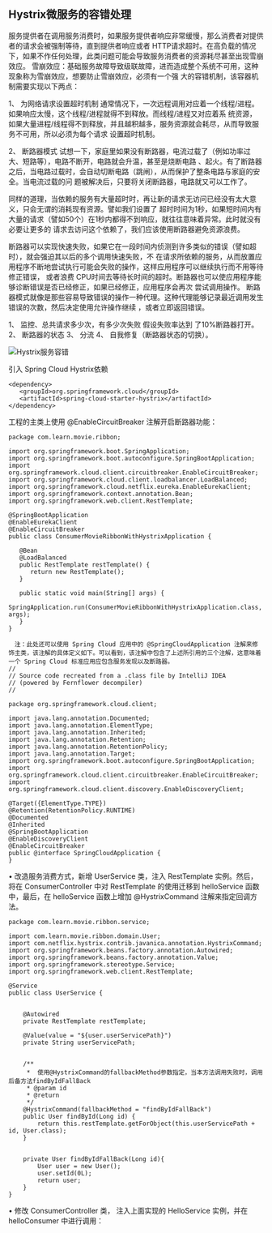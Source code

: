 **Hystrix微服务的容错处理**
-------------------------
   
服务提供者在调用服务消费时，如果服务提供者响应非常缓慢，那么消费者对提供者的请求会被强制等待，直到提供者响应或者
HTTP请求超时。在高负载的情况下，如果不作任何处理，此类问题可能会导致服务消费者的资源耗尽甚至出现雪崩效应。
雪崩效应：基础服务故障导致级联故障，进而造成整个系统不可用，这种现象称为雪崩效应，想要防止雪崩效应，必须有一个强
大的容错机制，该容器机制需要实现以下两点：

1、	为网络请求设置超时机制
    通常情况下，一次远程调用对应着一个线程/进程。如果响应太慢，这个线程/进程就得不到释放。而线程/进程又对应着系
    统资源，如果大量进程/线程得不到释放，并且越积越多，服务资源就会耗尽，从而导致服务不可用，所以必须为每个请求
    设置超时机制。
    
2、	断路器模式
    试想一下，家庭里如果没有断路器，电流过载了（例如功率过大、短路等），电路不断开，电路就会升温，甚至是烧断电路
    、起火。有了断路器之后，当电路过载时，会自动切断电路（跳闸），从而保护了整条电路与家庭的安全。当电流过载的问
    题被解决后，只要将关闭断路器，电路就又可以工作了。

同样的道理，当依赖的服务有大量超时时，再让新的请求无访问已经没有太大意义，只会无谓的消耗现有资源。譬如我们设置了
超时时间为1秒，如果短时间内有大量的请求（譬如50个）在1秒内都得不到响应，就往往意味着异常。此时就没有必要让更多的
请求去访问这个依赖了，我们应该使用断路器避免资源浪费。

断路器可以实现快速失败，如果它在一段时间内侦测到许多类似的错误（譬如超时），就会强迫其以后的多个调用快速失败，不
在请求所依赖的服务，从而放置应用程序不断地尝试执行可能会失败的操作，这样应用程序可以继续执行而不用等待修正错误，
或者浪费 CPU时间去等待长时间的超时。断路器也可以使应用程序能够诊断错误是否已经修正，如果已经修正，应用程序会再次
尝试调用操作。
断路器模式就像是那些容易导致错误的操作一种代理。这种代理能够记录最近调用发生错误的次数，然后决定使用允许操作继续
，或者立即返回错误。

    
1、	监控、总共请求多少次，有多少次失败  假设失败率达到 了10%断路器打开。
    2、	断路器的状态
    3、	分流
    4、	自我修复（断路器状态的切换）。
    
![Hystrix服务容错](hystrix.png)


引入 Spring Cloud Hystrix依赖

    <dependency>
       <groupId>org.springframework.cloud</groupId>
       <artifactId>spring-cloud-starter-hystrix</artifactId>
    </dependency>

工程的主类上使用 @EnableCircuitBreaker 注解开启断路器功能：
    
    package com.learn.movie.ribbon;
    
    import org.springframework.boot.SpringApplication;
    import org.springframework.boot.autoconfigure.SpringBootApplication;
    import org.springframework.cloud.client.circuitbreaker.EnableCircuitBreaker;
    import org.springframework.cloud.client.loadbalancer.LoadBalanced;
    import org.springframework.cloud.netflix.eureka.EnableEurekaClient;
    import org.springframework.context.annotation.Bean;
    import org.springframework.web.client.RestTemplate;
    
    @SpringBootApplication
    @EnableEurekaClient
    @EnableCircuitBreaker
    public class ConsumerMovieRibbonWithHystrixApplication {
    
       @Bean
       @LoadBalanced
       public RestTemplate restTemplate() {
          return new RestTemplate();
       }
    
       public static void main(String[] args) {
          SpringApplication.run(ConsumerMovieRibbonWithHystrixApplication.class, args);
       }
    }

    　注：此处还可以使用 Spring Cloud 应用中的 @SpringCloudApplication 注解来修饰主类，该注解的具体定义如下。可以看到，该注解中包含了上述所引用的三个注解，这意味着一个 Spring Cloud 标准应用应包含服务发现以及断路器。
    //
    // Source code recreated from a .class file by IntelliJ IDEA
    // (powered by Fernflower decompiler)
    //
    
    package org.springframework.cloud.client;
    
    import java.lang.annotation.Documented;
    import java.lang.annotation.ElementType;
    import java.lang.annotation.Inherited;
    import java.lang.annotation.Retention;
    import java.lang.annotation.RetentionPolicy;
    import java.lang.annotation.Target;
    import org.springframework.boot.autoconfigure.SpringBootApplication;
    import org.springframework.cloud.client.circuitbreaker.EnableCircuitBreaker;
    import org.springframework.cloud.client.discovery.EnableDiscoveryClient;
    
    @Target({ElementType.TYPE})
    @Retention(RetentionPolicy.RUNTIME)
    @Documented
    @Inherited
    @SpringBootApplication
    @EnableDiscoveryClient
    @EnableCircuitBreaker
    public @interface SpringCloudApplication {
    }


•	改造服务消费方式，新增 UserService 类，注入 RestTemplate 实例。然后，将在 ConsumerController 中对 RestTemplate 的使用迁移到 helloService 函数中，最后，在 helloService 函数上增加 @HystrixCommand 注解来指定回调方法。

    package com.learn.movie.ribbon.service;
    
    import com.learn.movie.ribbon.domain.User;
    import com.netflix.hystrix.contrib.javanica.annotation.HystrixCommand;
    import org.springframework.beans.factory.annotation.Autowired;
    import org.springframework.beans.factory.annotation.Value;
    import org.springframework.stereotype.Service;
    import org.springframework.web.client.RestTemplate;
    
    @Service
    public class UserService {
    
    
        @Autowired
        private RestTemplate restTemplate;
    
        @Value(value = "${user.userServicePath}")
        private String userServicePath;
    
    
        /**
         *  使用@HystrixCommand的fallbackMethod参数指定，当本方法调用失败时，调用后备方法findByIdFallBack
         * @param id
         * @return
         */
        @HystrixCommand(fallbackMethod = "findByIdFallBack")
        public User findById(Long id) {
            return this.restTemplate.getForObject(this.userServicePath + id, User.class);
        }
    
    
        private User findByIdFallBack(Long id){
            User user = new User();
            user.setId(0L);
            return user;
        }
    }



•	修改 ConsumerController 类， 注入上面实现的 HelloService 实例，并在 helloConsumer 中进行调用：
